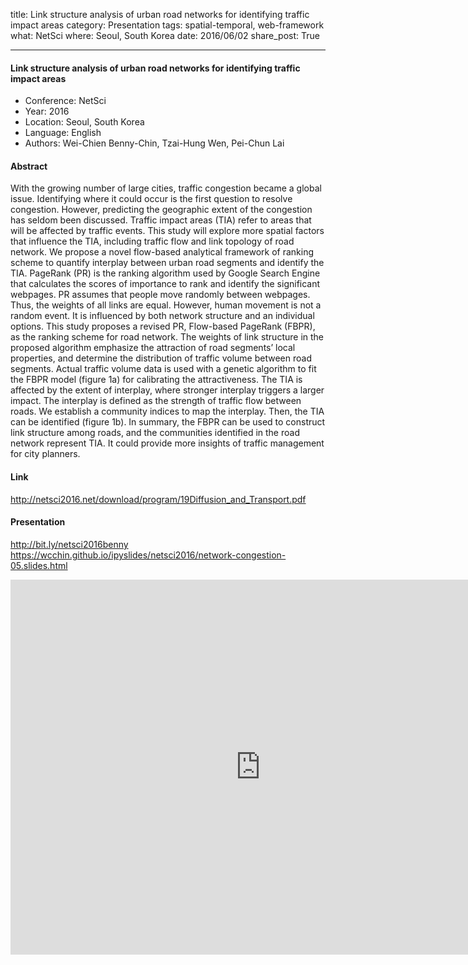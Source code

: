 title: Link structure analysis of urban road networks for identifying traffic impact areas
category: Presentation
tags: spatial-temporal, web-framework
what: NetSci
where: Seoul, South Korea
date: 2016/06/02
share_post: True

---

#### Link structure analysis of urban road networks for identifying traffic impact areas

- Conference: NetSci
- Year: 2016
- Location: Seoul, South Korea
- Language: English
- Authors: Wei-Chien Benny-Chin, Tzai-Hung Wen, Pei-Chun Lai

#### Abstract
With the growing number of large cities, traffic congestion became a global issue. Identifying where it could occur is the first question to resolve congestion. However, predicting the geographic extent of the congestion has seldom been discussed. Traffic impact areas (TIA) refer to areas that will be affected by traffic events. This study will explore more spatial factors that influence the TIA, including traffic flow and link topology of road network. We propose a novel flow-based analytical framework of ranking scheme to quantify interplay between urban road segments and identify the TIA. PageRank (PR) is the ranking algorithm used by Google Search Engine that calculates the scores of importance to rank and identify the significant webpages. PR assumes that people move randomly between webpages. Thus, the weights of all links are equal. However, human movement is not a random event. It is influenced by both network structure and an individual options. This study proposes a revised PR, Flow-based PageRank (FBPR), as the ranking scheme for road network. The weights of link structure in the proposed algorithm emphasize the attraction of road segments’ local properties, and determine the distribution of traffic volume between road segments. Actual traffic volume data is used with a genetic algorithm to fit the FBPR model (figure 1a) for calibrating the attractiveness. The TIA is affected by the extent of interplay, where stronger interplay triggers a larger impact. The interplay is defined as the strength of traffic flow between roads. We establish a community indices to map the interplay. Then, the TIA can be identified (figure 1b). In summary, the FBPR can be used to construct link structure among roads, and the communities identified in the road network represent TIA. It could provide more insights of traffic management for city planners.

#### Link
http://netsci2016.net/download/program/19Diffusion_and_Transport.pdf

#### Presentation
http://bit.ly/netsci2016benny  
https://wcchin.github.io/ipyslides/netsci2016/network-congestion-05.slides.html

<iframe width="800" height="600" src="https://wcchin.github.io/ipyslides/netsci2016/network-congestion-05.slides.html" frameborder="0" allowfullscreen></iframe>
